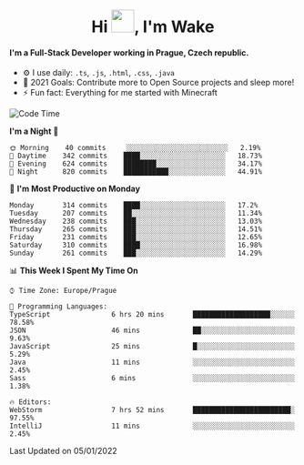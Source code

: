 <h1 align="center">Hi <img src="https://raw.githubusercontent.com/MrWakeCZ/MrWakeCZ/master/Hi.gif" width="40px" />, I'm Wake</h1>

#### I'm a Full-Stack Developer working in Prague, Czech republic.
- ⚙️ I use daily: `.ts`, `.js`, `.html`, `.css`, `.java`
- 🥅 2021 Goals: Contribute more to Open Source projects and sleep more!
- ⚡ Fun fact: Everything for me started with Minecraft

<!--START_SECTION:waka-->
![Code Time](http://img.shields.io/badge/Code%20Time-2%2C030%20hrs%2034%20mins-blue)

**I'm a Night 🦉** 

```text
🌞 Morning    40 commits     ░░░░░░░░░░░░░░░░░░░░░░░░░   2.19% 
🌆 Daytime    342 commits    ████░░░░░░░░░░░░░░░░░░░░░   18.73% 
🌃 Evening    624 commits    ████████░░░░░░░░░░░░░░░░░   34.17% 
🌙 Night      820 commits    ███████████░░░░░░░░░░░░░░   44.91%

```
📅 **I'm Most Productive on Monday** 

```text
Monday       314 commits    ████░░░░░░░░░░░░░░░░░░░░░   17.2% 
Tuesday      207 commits    ██░░░░░░░░░░░░░░░░░░░░░░░   11.34% 
Wednesday    238 commits    ███░░░░░░░░░░░░░░░░░░░░░░   13.03% 
Thursday     265 commits    ███░░░░░░░░░░░░░░░░░░░░░░   14.51% 
Friday       231 commits    ███░░░░░░░░░░░░░░░░░░░░░░   12.65% 
Saturday     310 commits    ████░░░░░░░░░░░░░░░░░░░░░   16.98% 
Sunday       261 commits    ███░░░░░░░░░░░░░░░░░░░░░░   14.29%

```


📊 **This Week I Spent My Time On** 

```text
⌚︎ Time Zone: Europe/Prague

💬 Programming Languages: 
TypeScript               6 hrs 20 mins       ███████████████████░░░░░░   78.58% 
JSON                     46 mins             ██░░░░░░░░░░░░░░░░░░░░░░░   9.63% 
JavaScript               25 mins             █░░░░░░░░░░░░░░░░░░░░░░░░   5.29% 
Java                     11 mins             ░░░░░░░░░░░░░░░░░░░░░░░░░   2.45% 
Sass                     6 mins              ░░░░░░░░░░░░░░░░░░░░░░░░░   1.38%

🔥 Editors: 
WebStorm                 7 hrs 52 mins       ████████████████████████░   97.55% 
IntelliJ                 11 mins             ░░░░░░░░░░░░░░░░░░░░░░░░░   2.45%

```


 Last Updated on 05/01/2022
<!--END_SECTION:waka-->
